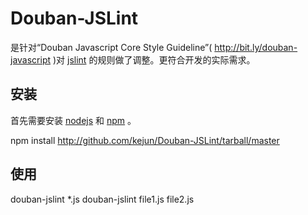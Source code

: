 Douban-JSLint
==============
是针对“Douban Javascript Core Style Guideline”( <http://bit.ly/douban-javascript> )对 [jslint][] 的规则做了调整。更符合开发的实际需求。

安装
------
首先需要安装 [nodejs][] 和 [npm][] 。

  npm install http://github.com/kejun/Douban-JSLint/tarball/master

使用
------

  douban-jslint *.js
  douban-jslint file1.js file2.js


[jslint]: http://jslint.com/
[nodejs]: http://nodejs.org/
[npm]: http://github.com/isaacs/npm

